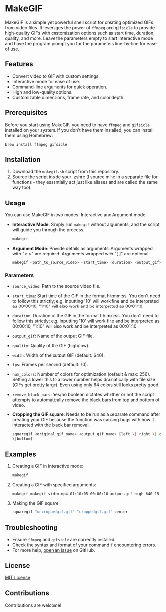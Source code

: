 # MakeGIF

MakeGIF is a simple yet powerful shell script for creating optimized GIFs from video files. It leverages the power of `ffmpeg` and `gifsicle` to provide high-quality GIFs with customization options such as start time, duration, quality, and more. Leave the parameters empty to start interactive mode and have the program prompt you for the parameters line-by-line for ease of use.

## Features

- Convert video to GIF with custom settings.
- Interactive mode for ease of use.
- Command-line arguments for quick operation.
- High and low-quality options.
- Customizable dimensions, frame rate, and color depth.

## Prerequisites

Before you start using MakeGIF, you need to have `ffmpeg` and `gifsicle` installed on your system. If you don't have them installed, you can install them using Homebrew:

```bash
brew install ffmpeg gifsicle
```

## Installation

1. Download the `makegif.sh` script from this repository.
2. Source the script inside your .zshrc (I source mine in a separate file for functions - they essentially act just like aliases and are called the same way too).

## Usage

You can use MakeGIF in two modes: Interactive and Argument mode.

- **Interactive Mode**: Simply run `makegif` without arguments, and the script will guide you through the process.

  ```bash
  makegif
  ```

- **Argument Mode**: Provide details as arguments. Arguments wrapped with "< >" are required. Arguments wrapped with "[ ]" are optional.

  ```bash
  makegif <path_to_source_video> <start_time> <duration> <output_gif> <quality> [width] [fps] [num_colors] [remove_black_bars]
  ```

### Parameters

- `source_video`: Path to the source video file.
- `start_time`: Start time of the GIF in the format hh:mm:ss. You don't need to follow this strictly; e.g. inputting '10' will work fine and be interpreted as 00:00:10, "1:10" will also work and be interpreted as 00:01:10.
- `duration`: Duration of the GIF in the format hh:mm:ss. You don't need to follow this strictly; e.g. inputting '10' will work fine and be interpreted as 00:00:10, "1:10" will also work and be interpreted as 00:01:10
- `output_gif`: Name of the output GIF file.
- `quality`: Quality of the GIF (high/low).
- `width`: Width of the output GIF (default: 640).
- `fps`: Frames per second (default: 10).
- `num_colors`: Number of colors for optimization (default & max: 256). Setting a lower this to a lower number helps dramatically with file size (GIFs get pretty large). Even using only 64 colors still looks pretty good.
- `remove_black_bars`: Yes/no boolean dictates whether or not the script attempts to
  automatically remove the black bars from top and bottom of video.

- **Cropping the GIF square**: Needs to be run as a separate command after creating
your GIF because the function was causing bugs with how it interacted with the black
bar removal.
  ```bash
  squaregif <original_gif_name> <output_gif_name> [left \| right \| center \| top
  \|bottom]
  ```

## Examples

1. Creating a GIF in interactive mode:

   ```bash
   makegif
   ```

2. Creating a GIF with specified arguments:

   ```bash
   makegif makegif video.mp4 01:10:05 00:00:10 output.gif high 640 15 128
   ```

3. Making the GIF square

    ```bash
    squaregif "uncroppedgif.gif" "croppedgif.gif" center 
    ```

## Troubleshooting

- Ensure `ffmpeg` and `gifsicle` are correctly installed.
- Check the syntax and format of your command if encountering errors.
- For more help, [open an issue](https://github.com/nathan-kennedy/makegif/issues) on GitHub.

## License

[MIT License](https://github.com/nathan-kennedy/makegif/blob/master/LICENSE)

## Contributions

Contributions are welcome!
